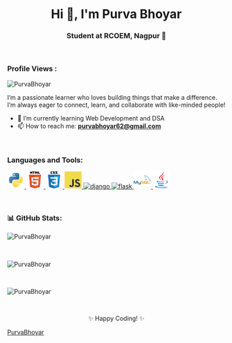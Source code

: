 <h1 align="center">Hi 👋, I'm Purva Bhoyar</h1>
<h3 align="center">Student at RCOEM, Nagpur 🌟</h3>

<br>

<h3>Profile Views :</h3>
<img src="https://komarev.com/ghpvc/?username=PurvaBhoyar&label=Profile%20views&color=0e75b6&style=flat" alt="PurvaBhoyar">

<br>

<p>I’m a passionate learner who loves building things that make a difference. I’m always eager to connect, learn, and collaborate with like-minded people!</p>

<ul>
  <li>🌱 I’m currently learning Web Development and DSA</li>
  <li>📫 How to reach me: <strong><a href="mailto:purvabhoyar62@gmail.com">purvabhoyar62@gmail.com</a></strong></li>
</ul>

<br>

<h3 align="left">Languages and Tools:</h3>
<p align="left">
  <a href="https://www.python.org" target="_blank" rel="noreferrer">
    <img src="https://raw.githubusercontent.com/devicons/devicon/master/icons/python/python-original.svg" alt="python" width="40" height="40">
  </a>
  <a href="https://www.w3.org/html/" target="_blank" rel="noreferrer">
    <img src="https://raw.githubusercontent.com/devicons/devicon/master/icons/html5/html5-original-wordmark.svg" alt="html5" width="40" height="40">
  </a>
  <a href="https://www.w3schools.com/css/" target="_blank" rel="noreferrer">
    <img src="https://raw.githubusercontent.com/devicons/devicon/master/icons/css3/css3-original-wordmark.svg" alt="css3" width="40" height="40">
  </a>
  <a href="https://developer.mozilla.org/en-US/docs/Web/JavaScript" target="_blank" rel="noreferrer">
    <img src="https://raw.githubusercontent.com/devicons/devicon/master/icons/javascript/javascript-original.svg" alt="javascript" width="40" height="40">
  </a>
  <a href="https://www.djangoproject.com/" target="_blank" rel="noreferrer">
    <img src="https://www.vectorlogo.zone/logos/djangoproject/djangoproject-icon.svg" alt="django" width="40" height="40">
  </a>
  <a href="https://flask.palletsprojects.com/" target="_blank" rel="noreferrer">
    <img src="https://cdn.jsdelivr.net/gh/devicons/devicon/icons/flask/flask-original.svg" alt="flask" width="40" height="40">
  </a>
  <a href="https://www.mysql.com/" target="_blank" rel="noreferrer">
    <img src="https://raw.githubusercontent.com/devicons/devicon/master/icons/mysql/mysql-original-wordmark.svg" alt="mysql" width="40" height="40">
  </a>
  <a href="https://www.java.com" target="_blank" rel="noreferrer">
    <img src="https://raw.githubusercontent.com/devicons/devicon/master/icons/java/java-original.svg" alt="java" width="40" height="40">
  </a>
</p>

<br>

<h3>📊 GitHub Stats:</h3>
<p>
  <img align="center" src="https://github-readme-stats.vercel.app/api/top-langs?username=PurvaBhoyar&show_icons=true&locale=en&layout=compact&theme=dark" alt="PurvaBhoyar" />
</p>
<br>
<p>
  <img align="center" src="https://github-readme-stats.vercel.app/api?username=PurvaBhoyar&show_icons=true&locale=en&theme=dark" alt="PurvaBhoyar" />
</p>
<br>
<p>
  <img align="center" src="https://github-readme-streak-stats.herokuapp.com/?user=PurvaBhoyar&theme=dark" alt="PurvaBhoyar" />
</p>

<br>

<p align="center">✨ Happy Coding! ✨</p>

<p><a href="https://github.com/PurvaBhoyar">PurvaBhoyar</a></p>
